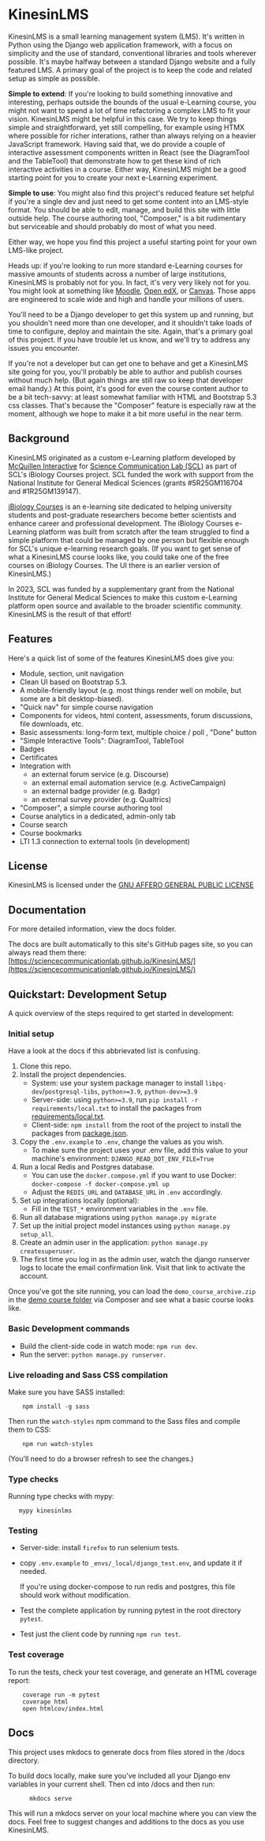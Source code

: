 # KinesinLMS

KinesinLMS is a small learning management system (LMS). It's written in Python using the Django web application framework,
with a focus on simplicity and the use of standard, conventional libraries and tools wherever possible. It's maybe halfway between a
standard Django website and a fully featured LMS. A primary goal of the project is to keep the code and related setup as simple as possible.

**Simple to extend**: If you're looking to build something innovative and interesting,
perhaps outside the bounds of the usual e-Learning course, you might not want to spend a lot of time
refactoring a complex LMS to fit your vision. KinesinLMS might be helpful in this case. We try to keep things simple and straightforward,
yet still compelling, for example using HTMX where possible for richer interations, rather than always relying on a heavier
JavaScript framework. Having said that, we do provide a couple of interactive assessment components written in React (see the
DiagramTool and the TableTool) that demonstrate how to get these kind of rich interactive activities in a course. Either way,
KinesinLMS might be a good starting point for you to create your next e-Learning experiment.

**Simple to use**: You might also find this project's reduced feature set helpful if you're a single dev and just need to get some
content into an LMS-style format. You should be able to edit, manage, and build this site with little outside help. The course
authoring tool, "Composer," is a bit rudimentary but serviceable and should probably do most of what you need.

Either way, we hope you find this project a useful starting point for your own LMS-like project.

Heads up: if you're looking to run more standard e-Learning courses for massive amounts of students across a number
of large institutions, KinesinLMS is probably not for you. In fact, it's very very likely not for you. You might look at something
like [Moodle](https://moodle.org/), [Open edX](https://openedx.org/), or [Canvas](https://www.instructure.com/canvas/). Those
apps are engineered to scale wide and high and handle your millions of users.

You'll need to be a Django developer to get this system up and running, but you shouldn't need more than one developer, and
it shouldn't take loads of time to configure, deploy and maintain the site. Again, that's a primary goal of this project. If
you have trouble let us know, and we'll try to address any issues you encounter.

If you're not a developer but can get one to behave and get a KinesinLMS site going for you, you'll probably be able to author and publish
courses without much help. (But again things are still raw so keep that developer email handy.) At this point, it's good for even the
course content author to be a bit tech-savvy: at least somewhat familiar with HTML and Bootstrap 5.3 css classes.
That's because the "Composer" feature is especially raw at the moment, although we hope to make it a bit more useful in the near term.

## Background

KinesinLMS originated as a custom e-Learning platform developed
by [McQuillen Interactive](https://www.mcquilleninterative.com)
for [Science Communication Lab (SCL)](https://www.sciencecommunicationlab.org/) as part of SCL's iBiology Courses project.
SCL funded the work with support from the National Institute for General Medical Sciences (grants #5R25GM116704 and #1R25GM139147).

[iBiology Courses](https://courses.ibiology.org) is an e-learning site dedicated to helping university students and
post-graduate researchers become better scientists and enhance career and professional development. The iBiology Courses
e-Learning platform was built from scratch after the team struggled to find a simple platform that could be managed by
one person but flexible enough for SCL's unique e-learning research goals. (If you want to get sense of what a KinesinLMS course
looks like, you could take one of the free courses on iBiology Courses. The UI there is an earlier version of KinesinLMS.)

In 2023, SCL was funded by a supplementary grant from the National Institute for General Medical Sciences to make this custom
e-Learning platform open source and available to the broader scientific community. KinesinLMS is the result of that effort!

## Features

Here's a quick list of some of the features KinesinLMS does give you:

- Module, section, unit navigation
- Clean UI based on Bootstrap 5.3.
- A mobile-friendly layout (e.g. most things render well on mobile, but some are a bit desktop-biased).
- "Quick nav" for simple course navigation
- Components for videos, html content, assessments, forum discussions, file downloads, etc.
- Basic assessments: long-form text, multiple choice / poll , "Done" button
- "Simple Interactive Tools": DiagramTool, TableTool
- Badges
- Certificates
- Integration with
  - an external forum service (e.g. Discourse)
  - an external email automation service (e.g. ActiveCampaign)
  - an external badge provider (e.g. Badgr)
  - an external survey provider (e.g. Qualtrics)
- "Composer", a simple course authoring tool
- Course analytics in a dedicated, admin-only tab
- Course search
- Course bookmarks
- LTI 1.3 connection to external tools (in development)

## License

KinesinLMS is licensed under the [GNU AFFERO GENERAL PUBLIC LICENSE](https://github.com/ScienceCommunicationLab/KinesinLMS?tab=AGPL-3.0-1-ov-file#readme)

## Documentation

For more detailed information, view the docs folder.

The docs are built automatically to this site's GitHub pages site, so you can always read them there: [https://sciencecommunicationlab.github.io/KinesinLMS/](https://sciencecommunicationlab.github.io/KinesinLMS/)

## Quickstart: Development Setup

A quick overview of the steps required to get started in development:

### Initial setup

Have a look at the docs if this abbrievated list is confusing.

1. Clone this repo.
2. Install the project dependencies.
   - System: use your system package manager to install `libpq-dev`/`postgresql-libs`, `python>=3.9`, `python-dev>=3.9`
   - Server-side: using `python>=3.9`, run `pip install -r requirements/local.txt` to install the packages
     from [requirements/local.txt](./requirements/local.txt).
   - Client-side: `npm install` from the root of the project to install the packages
     from [package.json](./package.json).
3. Copy the `.env.example` to `.env`, change the values as you wish.
   - To make sure the project uses your .env file, add this value to your machine's environment:
     `DJANGO_READ_DOT_ENV_FILE=True`
4. Run a local Redis and Postgres database.
   - You can use the `docker.compose.yml` if you want to use Docker: `docker-compose -f docker-compose.yml up`
   - Adjust the `REDIS_URL` and `DATABASE_URL` in `.env` accordingly.
5. Set up integrations locally (optional):
   - Fill in the `TEST_*` environment variables in the `.env` file.
6. Run all database migrations using `python manage.py migrate`
7. Set up the initial project model instances using `python manage.py setup_all`.
8. Create an admin user in the application: `python manage.py createsuperuser`.
9. The first time you log in as the admin user, watch the django runserver logs to locate the email confirmation link.
   Visit that link to activate the account.

Once you've got the site running, you can load the `demo_course_archive.zip` in the [demo course folder](./development_resources/courses/demo_course/demo_course_archive.zip) via Composer and see what a basic course looks like.

### Basic Development commands

- Build the client-side code in watch mode: `npm run dev`.
- Run the server: `python manage.py runserver`.

### Live reloading and Sass CSS compilation

Make sure you have SASS installed:

```
    npm install -g sass
```

Then run the `watch-styles` npm command to the Sass files and compile them to CSS:

```
    npm run watch-styles
```

(You'll need to do a browser refresh to see the changes.)

### Type checks

Running type checks with mypy:

```
   mypy kinesinlms
```

### Testing

- Server-side: install `firefox` to run selenium tests.
- copy `.env.example` to `_envs/_local/django_test.env`, and update it if needed.

  If you're using docker-compose to run redis and postgres, this file should work without modification.

- Test the complete application by running pytest in the root directory `pytest`.
- Test just the client code by running `npm run test`.

### Test coverage

To run the tests, check your test coverage, and generate an HTML coverage report:

```
    coverage run -m pytest
    coverage html
    open htmlcov/index.html
```

## Docs

This project uses mkdocs to generate docs from files stored in the /docs directory.

To build docs locally, make sure you've included all your Django env variables in your current shell.
Then cd into /docs and then run:

```
      mkdocs serve
```

This will run a mkdocs server on your local machine where you can view the docs. Feel free to
suggest changes and additions to the docs as you use KinesinLMS.
